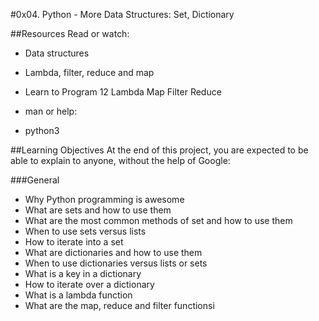 #0x04. Python - More Data Structures: Set, Dictionary

##Resources
Read or watch:

* Data structures
* Lambda, filter, reduce and map
* Learn to Program 12 Lambda Map Filter Reduce
* man or help:

* python3

##Learning Objectives
At the end of this project, you are expected to be able to explain to anyone, without the help of Google:

###General

* Why Python programming is awesome
* What are sets and how to use them
* What are the most common methods of set and how to use them
* When to use sets versus lists
* How to iterate into a set
* What are dictionaries and how to use them
* When to use dictionaries versus lists or sets
* What is a key in a dictionary
* How to iterate over a dictionary
* What is a lambda function
* What are the map, reduce and filter functionsi
